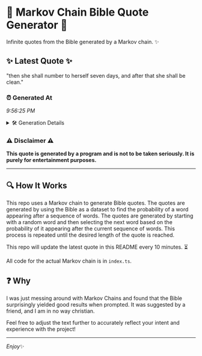 # 📖 Markov Chain Bible Quote Generator 📖

Infinite quotes from the Bible generated by a Markov chain. ✨

## ✨ Latest Quote ✨
"then she shall number to herself seven days, and after that she shall be clean."

### ⏰ Generated At
*9:56:25 PM*

<details>
    <summary>🛠️ Generation Details</summary>
    <p>
        <strong>🌱 Seed:</strong> then<br>
        <strong>🔄 Iterations:</strong> 14<br>
        <strong>📜 Context History:</strong><br>[ then ]: she<br>[ then, she ]: shall<br>[ then, she, shall ]: number<br>[ then, she, shall, number ]: to<br>[ then, she, shall, number, to ]: herself<br>[ then, she, shall, number, to, herself ]: seven<br>[ she, shall, number, to, herself, seven ]: days,<br>[ shall, number, to, herself, seven, days, ]: and<br>[ number, to, herself, seven, days,, and ]: after<br>[ to, herself, seven, days,, and, after ]: that<br>[ herself, seven, days,, and, after, that ]: she<br>[ seven, days,, and, after, that, she ]: shall<br>[ days,, and, after, that, she, shall ]: be<br>[ and, after, that, she, shall, be ]: clean.<br>
    </p>
</details>

### ⚠️ Disclaimer ⚠️
**This quote is generated by a program and is not to be taken seriously. It is purely for entertainment purposes.**

---

## 🔍 How It Works

This repo uses a Markov chain to generate Bible quotes. The quotes are generated by using the Bible as a dataset to find the probability of a word appearing after a sequence of words. The quotes are generated by starting with a random word and then selecting the next word based on the probability of it appearing after the current sequence of words. This process is repeated until the desired length of the quote is reached.

This repo will update the latest quote in this README every 10 minutes. ⏳

All code for the actual Markov chain is in `index.ts`.

## ❓ Why

I was just messing around with Markov Chains and found that the Bible surprisingly yielded good results when prompted. 
It was suggested by a friend, and I am in no way christian.

Feel free to adjust the text further to accurately reflect your intent and experience with the project!

---

*Enjoy*✨
